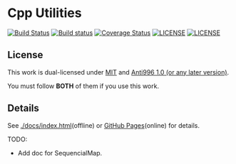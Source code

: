 # Cpp Utilities
[![Build Status](https://travis-ci.org/ZgblKylin/Utilities.svg?branch=master)](https://travis-ci.org/ZgblKylin/Utilities)
[![Build status](https://ci.appveyor.com/api/projects/status/4k4cfqrp3o8ywq6d?svg=true)](https://ci.appveyor.com/project/ZgblKylin/Utilities)
[![Coverage Status](https://coveralls.io/repos/github/ZgblKylin/Utilities/badge.svg?branch=master)](https://coveralls.io/github/ZgblKylin/Utilities?branch=master)
[![LICENSE](https://img.shields.io/badge/license-MIT-green.svg)](https://mit-license.org/)
[![LICENSE](https://img.shields.io/badge/license-Anti%20996-blue.svg)](https://github.com/996icu/996.ICU/blob/master/LICENSE)

## License
This work is dual-licensed under [MIT](https://mit-license.org/) and 
[Anti996 1.0 (or any later version)](https://github.com/996icu/996.ICU/blob/master/LICENSE).

You must follow **BOTH** of them if you use this work.

## Details
See [./docs/index.html](./docs/index.html)(offline) or [GitHub Pages](https://zgblkylin.github.io/Cpp-Utilities)(online) for details.

TODO: 
  - Add doc for SequencialMap.
